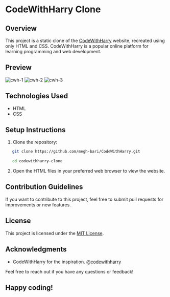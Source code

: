 # CodeWithHarry Clone

## Overview

This project is a static clone of the [CodeWithHarry](https://www.codewithharry.com/) website, recreated using only HTML and CSS. CodeWithHarry is a popular online platform for learning programming and web development.

## Preview

![cwh-1](https://github.com/megh-bari/CodeWithHarry/assets/142393952/71a0ed6f-7d00-4552-8093-8a56baef12c9)
![cwh-2](https://github.com/megh-bari/CodeWithHarry/assets/142393952/9ea904f6-fb38-4b51-89a2-e903d53f4588)
![cwh-3](https://github.com/megh-bari/CodeWithHarry/assets/142393952/043a2304-0887-4e74-8a46-9a7d53a6199a)

## Technologies Used

- HTML
- CSS

## Setup Instructions

1. Clone the repository:

 ```bash
    git clone https://github.com/megh-bari/CodeWithHarry.git
    
    cd codewithharry-clone
  ```

2. Open the HTML files in your preferred web browser to view the website.


## Contribution Guidelines

If you want to contribute to this project, feel free to submit pull requests for improvements or new features.


## License

This project is licensed under the [MIT License](LICENSE).


## Acknowledgments

- CodeWithHarry for the inspiration. [@codewithharry](https://github.com/codewithharry)


Feel free to reach out if you have any questions or feedback!

## Happy coding!
